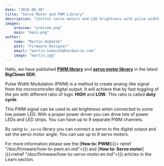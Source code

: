 ```yaml
---
date: "2018-08-30"
title: "Servo Motor and PWM Library"
description: "Control servo motors and LED brightness with pulse width modulation."
images:
    preview: "preview.png"
    main: "main.png"
author:
    name: "Martin Hubáček"
    post: "Firmware Designer"
    email: "martin.hubacek@hardwario.com"
    image: "martin.jpg"
---
```


Hello, we have published [**PWM library**](http://sdk.bigclown.com/group__bc__pwm.html) and [**servo motor library**](http://sdk.bigclown.com/group__bc__servo.html) in the latest **BigClown SDK**.

Pulse Width Modulation (PWM) is a method to create analog-like signal from the microcontroller digital output. It will achieve that by fast toggling of the pin with different ratio of logic **HIGH** and **LOW**. This ratio is called **duty cycle**.

This PWM signal can be used to set brightness when connected to some low power LED. With a proper power driver you can drive lots of power LEDs and LED strips. You can have up to 9 separate PWM channels.

By using `bc_servo` library you can connect a servo to the digital output and set the servo motor angle. You can use up to 9 servo motors.

For more information please see the [**How to: PWM**]({{< relref "/doc/firmware/how-to-pwm.en.md">}}) and [**How to: Servo motor**]({{<relref "/doc/firmware/how-to-servo-motor.en.md">}}) articles in the Learn section.
